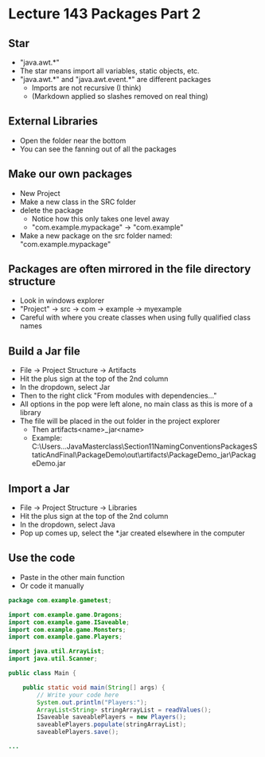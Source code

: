 # Lecture 143 Packages Part 2

## Star
* "java.awt.*"
* The star means import all variables, static objects, etc.
* "java.awt.\*" and "java.awt.event.\*" are different packages
  * Imports are not recursive (I think)
  * (Markdown applied so slashes removed on real thing)

## External Libraries
* Open the folder near the bottom
* You can see the fanning out of all the packages

## Make our own packages
* New Project
* Make a new class in the SRC folder
* delete the package
  * Notice how this only takes one level away
  * "com.example.mypackage" -> "com.example"
* Make a new package on the src folder named: "com.example.mypackage"
  
## Packages are often mirrored in the file directory structure
* Look in windows explorer 
* "Project" -> src -> com -> example -> myexample
* Careful with where you create classes when using fully qualified class names

## Build a Jar file
* File -> Project Structure -> Artifacts
* Hit the plus sign at the top of the 2nd column
* In the dropdown, select Jar
* Then to the right click "From modules with dependencies..."
* All options in the pop were left alone, no main class as this is more of a library
* The file will be placed in the out folder in the project explorer
  * Then artifacts\<name>_jar\<name>
  * Example: C:\Users\...JavaMasterclass\Section11NamingConventionsPackagesStaticAndFinal\PackageDemo\out\artifacts\PackageDemo_jar\PackageDemo.jar

## Import a Jar
* File -> Project Structure -> Libraries
* Hit the plus sign at the top of the 2nd column
* In the dropdown, select Java
* Pop up comes up, select the *.jar created elsewhere in the computer

## Use the code
* Paste in the other main function
* Or code it manually

```java
package com.example.gametest;

import com.example.game.Dragons;
import com.example.game.ISaveable;
import com.example.game.Monsters;
import com.example.game.Players;

import java.util.ArrayList;
import java.util.Scanner;

public class Main {

    public static void main(String[] args) {
	    // Write your code here
        System.out.println("Players:");
        ArrayList<String> stringArrayList = readValues();
        ISaveable saveablePlayers = new Players();
        saveablePlayers.populate(stringArrayList);
        saveablePlayers.save();

...

```
